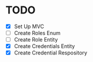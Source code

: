 # TODO
 - [X] Set Up MVC
 - [ ] Create Roles Enum
 - [ ] Create Role Entity
 - [X] Create Credentials Entity
 - [X] Create Credential Respository